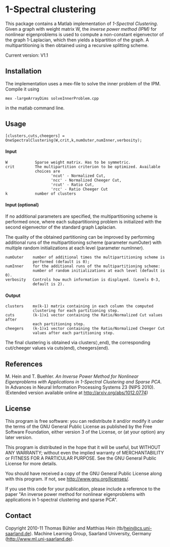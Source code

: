 # 1-Spectral clustering

This package contains a Matlab implementation of *1-Spectral Clustering*.
Given a graph with weight matrix W, the *inverse power method (IPM)* for 
nonlinear eigenproblems is used to compute a non-constant eigenvector 
of the graph 1-Laplacian, which then yields a bipartition of the graph. 
A multipartitioning is then obtained using a recursive splitting scheme.

Current version: V1.1



## Installation

The implementation uses a mex-file to solve the inner problem of the
IPM. Compile it using 

    mex -largeArrayDims solveInnerProblem.cpp 

in the matlab command line.



## Usage

    [clusters,cuts,cheegers] = OneSpectralClustering(W,crit,k,numOuter,numInner,verbosity);

#### Input 
    
    W            Sparse weight matrix. Has to be symmetric.
    crit         The multipartition criterion to be optimized. Available 
                 choices are
                        'ncut' - Normalized Cut, 
                        'ncc' - Normalized Cheeger Cut,
                        'rcut' - Ratio Cut, 
                        'rcc' - Ratio Cheeger Cut
    k            number of clusters


#### Input (optional)

If no additional parameters are specified, the multipartitioning scheme
is performed once, where each subpartitioning problem is initialized with
the second eigenvector of the standard graph Laplacian.

The quality of the obtained partitioning can be improved by performing 
additional runs of the multipartitioning scheme (parameter numOuter)
with multiple random initializations at each level (parameter numInner).


    numOuter    number of additional times the multipartitioning scheme is 
                performed (default is 0); 
    numInner    for the additional runs of the multipartitioning scheme: 
                number of random initializations at each level (default is 0).
    verbosity   Controls how much information is displayed. (Levels 0-3,
                default is 2).

#### Output
    
    clusters    mx(k-1) matrix containing in each column the computed
                clustering for each partitioning step.
    cuts        (k-1)x1 vector containing the Ratio/Normalized Cut values after 
                each partitioning step.
    cheegers    (k-1)x1 vector containing the Ratio/Normalized Cheeger Cut 
                values after each partitioning step.

The final clustering is obtained via clusters(:,end), the corresponding 
cut/cheeger values via cuts(end), cheegers(end).



## References

M. Hein and T. Buehler.
*An Inverse Power Method for Nonlinear Eigenproblems with Applications 
in 1-Spectral Clustering and Sparse PCA*.
In Advances in Neural Information Processing Systems 23 (NIPS 2010).
(Extended version available online at http://arxiv.org/abs/1012.0774) 


 
## License

This program is free software: you can redistribute it and/or modify
it under the terms of the GNU General Public License as published by
the Free Software Foundation, either version 3 of the License, or
(at your option) any later version.

This program is distributed in the hope that it will be useful,
but WITHOUT ANY WARRANTY; without even the implied warranty of
MERCHANTABILITY or FITNESS FOR A PARTICULAR PURPOSE.  See the
GNU General Public License for more details.

You should have received a copy of the GNU General Public License
along with this program.  If not, see <http://www.gnu.org/licenses/>.

If you use this code for your publication, please include a reference 
to the paper "An inverse power method for nonlinear eigenproblems with 
applications in 1-spectral clustering and sparse PCA".
 
 

## Contact

Copyright 2010-11 Thomas Bühler and Matthias Hein
(tb/hein@cs.uni-saarland.de). 
Machine Learning Group, Saarland University, Germany
(http://www.ml.uni-saarland.de).
